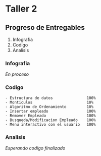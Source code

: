 # Taller 2

## Progreso de Entregables

1. Infografia
2. Codigo
3. Analisis

### Infografia
*En proceso*

### Codigo
    - Estructura de datos               100%
    - Monticulos                        10%
    - Algoritmo de Ordenamiento         10%
    - Insertar empleado                 100%
    - Remover Empleado                  100%
    - Busqueda/Modificacion Empleado    100%
    - Menu interactivo con el usuario   100%

### Analisis

*Esperando codigo finalizado*
